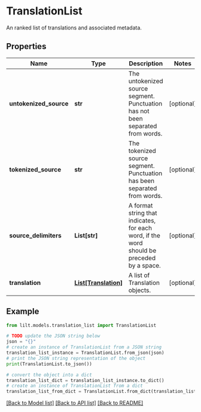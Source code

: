 # TranslationList

An ranked list of translations and associated metadata.

## Properties

Name | Type | Description | Notes
------------ | ------------- | ------------- | -------------
**untokenized_source** | **str** | The untokenized source segment. Punctuation has not been separated from words. | [optional] 
**tokenized_source** | **str** | The tokenized source segment. Punctuation has been separated from words. | [optional] 
**source_delimiters** | **List[str]** | A format string that indicates, for each word, if the word should be preceded by a space. | [optional] 
**translation** | [**List[Translation]**](Translation.md) | A list of Translation objects. | [optional] 

## Example

```python
from lilt.models.translation_list import TranslationList

# TODO update the JSON string below
json = "{}"
# create an instance of TranslationList from a JSON string
translation_list_instance = TranslationList.from_json(json)
# print the JSON string representation of the object
print(TranslationList.to_json())

# convert the object into a dict
translation_list_dict = translation_list_instance.to_dict()
# create an instance of TranslationList from a dict
translation_list_from_dict = TranslationList.from_dict(translation_list_dict)
```
[[Back to Model list]](../README.md#documentation-for-models) [[Back to API list]](../README.md#documentation-for-api-endpoints) [[Back to README]](../README.md)


